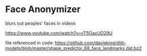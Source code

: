 # Face Anonymizer

blurs out peoples' faces in videos

https://www.youtube.com/watch?v=vT5OaxUO29U

file referenced in code:
https://github.com/davisking/dlib-models/blob/master/shape_predictor_68_face_landmarks.dat.bz2
